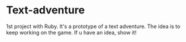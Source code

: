 # Text-adventure
1st project with Ruby. It's a prototype of a text adventure. The idea is to keep working on the game. If u have an idea, show it!
